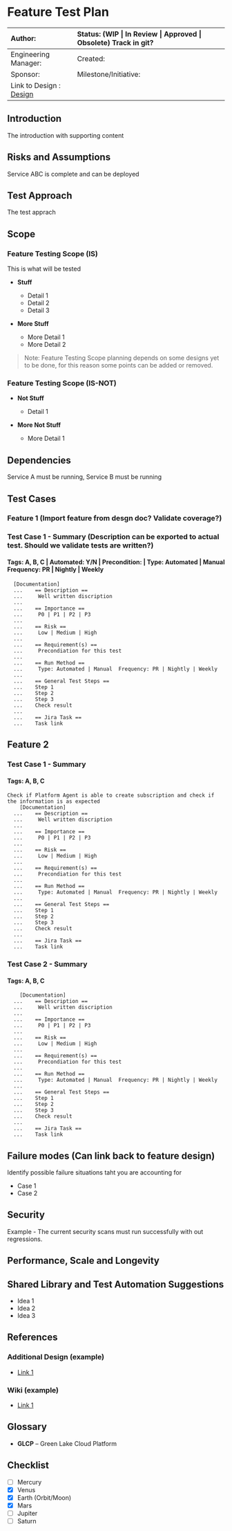 # Feature Test Plan

| Author:  | Status: (WIP \| In Review \| Approved \| Obsolete) Track in git?|
| :--- | :--- |
| Engineering Manager: | Created: |
| Sponsor: | Milestone/Initiative: |
| Link to Design : [Design](https://google.com) |

## Introduction

The introduction with supporting content

## Risks and Assumptions

Service ABC is complete and can be deployed

## Test Approach

The test apprach

## Scope

### Feature Testing Scope (IS)

This is what will be tested

* **Stuff**
  * Detail 1
  * Detail 2
  * Detail 3
  
* **More Stuff**
  * More Detail 1
  * More Detail 2
  
> Note: Feature Testing Scope planning depends on some designs yet to be done, for this reason some points can be added or removed.  

### Feature Testing Scope (IS-NOT)

* **Not Stuff**
  * Detail 1
  
* **More Not Stuff**
  * More Detail 1

## Dependencies

Service A must be running, Service B must be running

## Test Cases

### Feature 1 (Import feature from desgn doc?  Validate coverage?)

### Test Case 1 - Summary (Description can be exported to actual test.  Should we validate tests are written?)

#### Tags: A, B, C | Automated: Y/N | Precondition: | Type: Automated | Manual  Frequency: PR | Nightly | Weekly

```Robot
  [Documentation]
  ...    == Description ==
  ...     Well written discription
  ...
  ...    == Importance ==
  ...     P0 | P1 | P2 | P3
  ...
  ...    == Risk ==
  ...     Low | Medium | High
  ...
  ...    == Requirement(s) ==
  ...     Precondiation for this test
  ...
  ...    == Run Method ==
  ...     Type: Automated | Manual  Frequency: PR | Nightly | Weekly 
  ...
  ...    == General Test Steps ==
  ...    Step 1
  ...    Step 2
  ...    Step 3
  ...    Check result
  ...
  ...    == Jira Task ==
  ...    Task link
```

## Feature 2

### Test Case 1 - Summary

#### Tags: A, B, C

```Robot
Check if Platform Agent is able to create subscription and check if the information is as expected 
    [Documentation]
  ...    == Description ==
  ...     Well written discription
  ...
  ...    == Importance ==
  ...     P0 | P1 | P2 | P3
  ...
  ...    == Risk ==
  ...     Low | Medium | High
  ...
  ...    == Requirement(s) ==
  ...     Precondiation for this test
  ...
  ...    == Run Method ==
  ...     Type: Automated | Manual  Frequency: PR | Nightly | Weekly 
  ...
  ...    == General Test Steps ==
  ...    Step 1
  ...    Step 2
  ...    Step 3
  ...    Check result
  ...
  ...    == Jira Task ==
  ...    Task link
```

### Test Case 2 - Summary

#### Tags: A, B, C

```Robot
    [Documentation]
  ...    == Description ==
  ...     Well written discription
  ...
  ...    == Importance ==
  ...     P0 | P1 | P2 | P3
  ...
  ...    == Risk ==
  ...     Low | Medium | High
  ...
  ...    == Requirement(s) ==
  ...     Precondiation for this test
  ...
  ...    == Run Method ==
  ...     Type: Automated | Manual  Frequency: PR | Nightly | Weekly 
  ...
  ...    == General Test Steps ==
  ...    Step 1
  ...    Step 2
  ...    Step 3
  ...    Check result
  ...
  ...    == Jira Task ==
  ...    Task link
```

## Failure modes (Can link back to feature design)

Identify possible failure situations taht you are accounting for

* Case 1
* Case 2

## Security

Example - The current security scans must run successfully with out regressions.

## Performance, Scale and Longevity

## Shared Library and Test Automation Suggestions

* Idea 1
* Idea 2
* Idea 3

## References

### Additional Design (example)

* [Link 1](https://google.com)
  
### Wiki (example)

* [Link 1](https://google.com)

## Glossary

* **GLCP** – Green Lake Cloud Platform

## Checklist

* [ ] Mercury
* [x] Venus
* [x] Earth (Orbit/Moon)
* [x] Mars
* [ ] Jupiter
* [ ] Saturn
